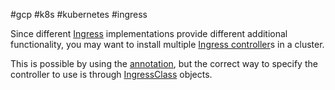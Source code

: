 #gcp #k8s #kubernetes #ingress 

Since different [Ingress](/techstack/k8s/Ingress.md) implementations provide different additional functionality, you may want to install multiple [Ingress controller](/techstack/k8s/Ingress%20controller.md)s in a cluster.

This is possible by using the [annotation](/annotation), but the correct way to specify the controller to use is through [IngressClass](/IngressClass) objects.